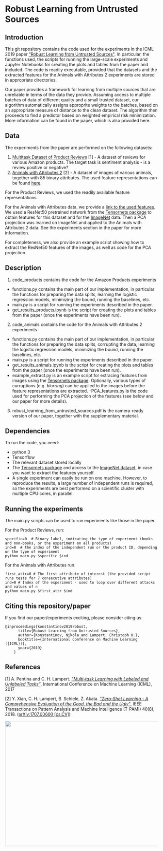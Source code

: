 # Robust Learning from Untrusted Sources

## Introduction
This git repository contains the code used for the experiments in the ICML 2019 paper ["Robust Learning from Untrusted Sources"](https://arxiv.org/abs/1901.10310). In particular, the functions used, the scripts for running the large-scale experiments and Jupyter Notebooks for creating the plots and tables from the paper and included. The code is readily executable, provided that the datasets and the extracted features for the Animals with Attributes 2 experiments are stored in appropriate directories.

Our paper provides a framework for learning from multiple sources that are unreliable in terms of the data they provide. Assuming access to multiple batches of data of different quality and a small trusted dataset, our algorithm automatically assigns approprite weights to the batches, based on an appropriate measure of distance to the clean dataset. The algorithm then proceeds to find a predictor based on weighted empirical risk minimization. More information can be found in the paper, which is also provided here.

## Data

The experiments from the paper are performed on the following datasets:

1. [Multitask Dataset of Product Reviews](http://cvml.ist.ac.at/productreviews/) [1] - A dataset of reviews for various Amazon products. The target task is sentiment analysis - is a review positive or negative?
2. [Animals with Attributes 2](https://cvml.ist.ac.at/AwA2/) [2] - A dataset of images of various animals, together with 85 binary attributes. The used feature representations can be found [here](https://cvml.ist.ac.at/AwA2/dataset/AwA2-features-ICML2019.zip).

For the Product Reviews, we used the readily available feature representations.

For the Animals with Attributes data, we provide a [link to the used features](https://cvml.ist.ac.at/AwA2/dataset/AwA2-features-ICML2019.zip). We used a ResNet50 pretrained network from the [Tensornets package](https://github.com/taehoonlee/tensornets) to obtain features for this dataset and for the [ImageNet](http://www.image-net.org/) data. Then a PCA projection was learned on ImageNet and applied to the Animals with Attributes 2 data. See the experiments section in the paper for more information.

For completeness, we also provide an example script showing how to extract the ResNet50 features of the images, as well as code for the PCA projection.

## Description

1. code_products contains the code for the Amazon Products experiments
- functions.py contains the main part of our implementation, in particular the functions for preparing the data splits, learning the logistic regression models, minimizing the bound, running the baselines, etc.
- main.py is a script for running the experiments described in the paper.
- get_results_products.ipynb is the script for creating the plots and tables from the paper (once the experiments have been run).

2. code_animals contains the code for the Animals with Attributes 2 experiments
- functions.py contains the main part of our implementation, in particular the functions for preparing the data splits, corrupting the data, learning the logistic regression models, minimizing the	bound, running the baselines, etc.
- main.py is a script for running the experiments described in the paper.
- get_results_animals.ipynb is the script for creating the plots and tables from the paper (once the experiments have been run).
- example_extract.py is an example script for extracing features from images using the [Tensornets package](https://github.com/taehoonlee/tensornets). Optionally, various types of curruptions (e.g. *blurring*) can be applied to the images before the feature representations are extracted.
-PCA_features.py is the code used for performing the PCA projection of the features (see below and our paper for more details).

3. robust_learning_from_untrusted_sources.pdf is the camera-ready version of our paper, together with the supplementary material.

## Dependencies

To run the code, you need:
- python 3
- Tensorflow
- The relevant dataset stored locally
- The [Tensornets package](https://github.com/taehoonlee/tensornets) and access to the [ImageNet dataset](http://www.image-net.org/), in case you want to extract the features yourself.
- A single experiment can easily be run on one machine. However, to reproduce the results, a large number of independent runs is required, so the experiments are best performed on a scientific cluster with multiple CPU cores, in parallel.

## Running the experiments
The main.py scripts can be used to run experiments like those in the paper.

For the Product Reviews, run:

```
specific=0  # Binary label, indicating the type of experiment (books and non-books, or the experiment on all products)
ind=0  # the index of the independent run or the product ID, depending on the type of experiment
python main.py $specific $ind
```

For the Animals with Attributes run:

```
first_attr=0 # The first attribute of interest (the provided script runs tests for 7 consecutive attributes)
ind=0 # Index of the experiment - used to loop over different attacks and values of n
python main.py $first_attr $ind
```

## Citing this repository/paper

If you find our paper/experiments exciting, please consider citing us:

```
@inproceedings{konstantinov2019robust,
      title={Robust Learning from Untrusted Sources},
      author={Konstantinov, Nikola and Lampert, Christoph H.},
      booktitle={International Conference on Machine Learning ({ICML})},
      year={2019}
    }
```

## References

[1] A. Pentina and C. H. Lampert. [*"Multi-task Learning with Labeled and Unlabeled Tasks”*](http://proceedings.mlr.press/v70/pentina17a.html), International Conference on Machine Learning (ICML), 2017

[2] Y. Xian, C. H. Lampert, B. Schiele, Z. Akata. [*"Zero-Shot Learning - A Comprehensive Evaluation of the Good, the Bad and the Ugly"*](https://ieeexplore.ieee.org/document/8413121), IEEE Transactions on Pattern Analysis and Machine Intelligence (T-PAMI) 40(8), 2018. ([arXiv:1707.00600 [cs.CV]](https://arxiv.org/abs/1707.00600))




<p align="center">
  <img width="756" height="411" src="http://pub.ist.ac.at/crypto/IST_Austria_Logo.jpg">
</p>

